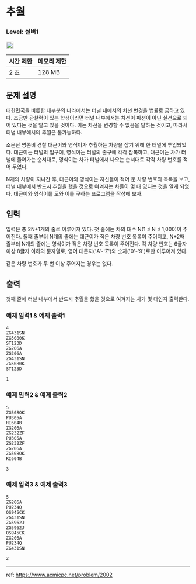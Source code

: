 # 추월

### Level: 실버1

<img class="left" src="https://d2gd6pc034wcta.cloudfront.net/tier/10.svg" style="width: 20px" />

| 시간 제한 | 메모리 제한 |
| -------- | ---------- |
| 2 초 | 128 MB |

## 문제 설명

대한민국을 비롯한 대부분의 나라에서는 터널 내에서의 차선 변경을 법률로 금하고 있다. 조금만 관찰력이 있는 학생이라면 터널 내부에서는 차선이 파선이 아닌 실선으로 되어 있다는 것을 알고 있을 것이다. 이는 차선을 변경할 수 없음을 말하는 것이고, 따라서 터널 내부에서의 추월은 불가능하다.

소문난 명콤비 경찰 대근이와 영식이가 추월하는 차량을 잡기 위해 한 터널에 투입되었다. 대근이는 터널의 입구에, 영식이는 터널의 출구에 각각 잠복하고, 대근이는 차가 터널에 들어가는 순서대로, 영식이는 차가 터널에서 나오는 순서대로 각각 차량 번호를 적어 두었다.

N개의 차량이 지나간 후, 대근이와 영식이는 자신들이 적어 둔 차량 번호의 목록을 보고, 터널 내부에서 반드시 추월을 했을 것으로 여겨지는 차들이 몇 대 있다는 것을 알게 되었다. 대근이와 영식이를 도와 이를 구하는 프로그램을 작성해 보자.

## 입력

입력은 총 2N+1개의 줄로 이루어져 있다. 첫 줄에는 차의 대수 N(1 ≤ N ≤ 1,000)이 주어진다. 둘째 줄부터 N개의 줄에는 대근이가 적은 차량 번호 목록이 주어지고, N+2째 줄부터 N개의 줄에는 영식이가 적은 차량 번호 목록이 주어진다. 각 차량 번호는 6글자 이상 8글자 이하의 문자열로, 영어 대문자('A'-'Z')와 숫자('0'-'9')로만 이루어져 있다.

같은 차량 번호가 두 번 이상 주어지는 경우는 없다.

## 출력

첫째 줄에 터널 내부에서 반드시 추월을 했을 것으로 여겨지는 차가 몇 대인지 출력한다.

### 예제 입력1 & 예제 출력1

```text
4
ZG431SN
ZG5080K
ST123D
ZG206A
ZG206A
ZG431SN
ZG5080K
ST123D

```

```text
1

```

### 예제 입력2 & 예제 출력2

```text
5
ZG508OK
PU305A
RI604B
ZG206A
ZG232ZF
PU305A
ZG232ZF
ZG206A
ZG508OK
RI604B

```

```text
3

```

### 예제 입력3 & 예제 출력3

```text
5
ZG206A
PU234Q
OS945CK
ZG431SN
ZG5962J
ZG5962J
OS945CK
ZG206A
PU234Q
ZG431SN

```

```text
2

```

---

ref: https://www.acmicpc.net/problem/2002